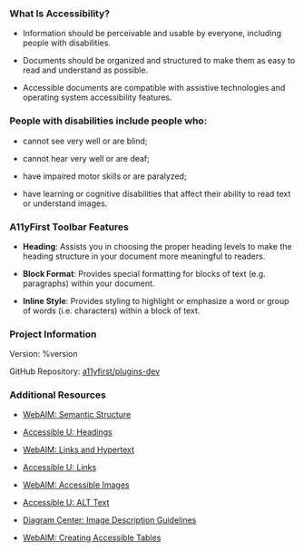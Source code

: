 ### What Is Accessibility?

* Information should be perceivable and usable by everyone, including people
with disabilities.

* Documents should be organized and structured to make them as easy to read
and understand as possible.

* Accessible documents are compatible with assistive technologies and
operating system accessibility features.

### People with disabilities include people who:

* cannot see very well or are blind;

* cannot hear very well or are deaf;

* have impaired motor skills or are paralyzed;

* have learning or cognitive disabilities that affect their ability to read
text or understand images.

### A11yFirst Toolbar Features

* **Heading**: Assists you in choosing the proper heading levels to make the
heading structure in your document more meaningful to readers.

* **Block Format**: Provides special formatting for blocks of text (e.g.
paragraphs) within your document.

* **Inline Style**: Provides styling to highlight or emphasize a word or group
of words (i.e. characters) within a block of text.

### Project Information

Version: %version

GitHub Repository: <a href="https://github.com/a11yfirst/plugins-dev" target="_resource">a11yfirst/plugins-dev</a>

### Additional Resources

* <a href="https://webaim.org/techniques/semanticstructure/" target="_resource">WebAIM: Semantic Structure</a>

* <a href="http://accessibility.umn.edu/core-skills/headings" target="_resource">Accessible U: Headings</a>

* <a href="https://webaim.org/techniques/hypertext/" target="_resource">WebAIM: Links and Hypertext</a>

* <a href="http://accessibility.umn.edu/core-skills/hyperlinks" target="_resource">Accessible U: Links</a>

* <a href="https://webaim.org/techniques/images/" target="_resource">WebAIM: Accessible Images</a>

* <a href="http://accessibility.umn.edu/core-skills/alt-text" target="_resource">Accessible U: ALT Text</a>

* <a href="http://diagramcenter.org/" target="_resource">Diagram Center: Image Description Guidelines</a>

* <a href="https://webaim.org/techniques/tables/data" target="_resource">WebAIM: Creating Accessible Tables</a>

